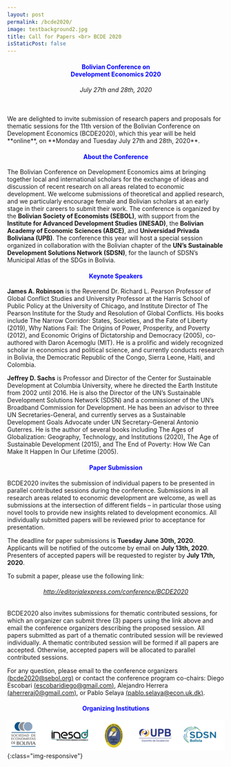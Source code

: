 ```yaml
---
layout: post
permalink: /bcde2020/
image: testbackground2.jpg
title: Call for Papers <br> BCDE 2020
isStaticPost: false
---
```


<center><b><h4 style="color:blue;">Bolivian Conference on <br> Development Economics 2020</h4></b></center>

<center><h6>July 27th and 28th, 2020</h6></center>


<br>
We are delighted to invite submission of research papers and proposals for thematic sessions for the 11th version of the Bolivian Conference on Development Economics (BCDE2020), which this year will be held **online**, on **Monday and Tuesday July 27th and 28th, 2020**.

<center><h4 style="color:blue;">About the Conference</h4></center>

The Bolivian Conference on Development Economics aims at bringing together local and international scholars for the exchange of ideas and discussion of recent research on all areas related to economic development. We welcome submissions of theoretical and applied research, and we particularly encourage female and Bolivian scholars at an early stage in their careers to submit their work. The conference is organized by the **Bolivian Society of Economists (SEBOL)**, with support from the **Institute for Advanced Development Studies (INESAD)**, the **Bolivian Academy of Economic Sciences (ABCE)**, and **Universidad Privada Boliviana (UPB)**. The conference this year will host a special session organized in collaboration with the Bolivian chapter of the **UN’s Sustainable Development Solutions Network (SDSN)**, for the launch of SDSN’s Municipal Atlas of the SDGs in Bolivia.


<center><h4 style="color:blue;">Keynote Speakers</h4></center>

**James A. Robinson** is the Reverend Dr. Richard L. Pearson Professor of Global Conflict Studies and University Professor at the Harris School of Public Policy at the University of Chicago, and Institute Director of The Pearson Institute for the Study and Resolution of Global Conflicts. His books include The Narrow Corridor: States, Societies, and the Fate of Liberty (2019), Why Nations Fail: The Origins of Power, Prosperity, and Poverty (2012), and Economic Origins of Dictatorship and Democracy (2005), co-authored with Daron Acemoglu (MIT). He is a prolific and widely recognized scholar in economics and political science, and currently conducts research in Bolivia, the Democratic Republic of the Congo, Sierra Leone, Haiti, and Colombia.

**Jeffrey D. Sachs** is Professor and Director of the Center for Sustainable Development at Columbia University, where he directed the Earth Institute from 2002 until 2016. He is also the Director of the UN’s Sustainable Development Solutions Network (SDSN) and a commissioner of the UN’s Broadband Commission for Development. He has been an advisor to three UN Secretaries-General, and currently serves as a Sustainable Development Goals Advocate under UN Secretary-General Antonio Guterres. He is the author of several books including The Ages of Globalization: Geography, Technology, and Institutions (2020), The Age of Sustainable Development (2015), and The End of Poverty: How We Can Make It Happen In Our Lifetime (2005).


<center><h4 style="color:blue;">Paper Submission</h4></center>

BCDE2020 invites the submission of individual papers to be presented in parallel contributed sessions during the conference. Submissions in all research areas related to economic development are welcome, as well as submissions at the intersection of different fields – in particular those using novel tools to provide new insights related to development economics. All individually submitted papers will be reviewed prior to acceptance for presentation.

The deadline for paper submissions is **Tuesday June 30th, 2020**.
Applicants will be notified of the outcome by email on **July 13th, 2020**.
Presenters of accepted papers will be requested to register by **July 17th, 2020**.

To submit a paper, please use the following link:

<center><h6 style="color:blue;"><a href="http://editorialexpress.com/conference/BCDE2020" target="_blank">http://editorialexpress.com/conference/BCDE2020</a></h6></center>

BCDE2020 also invites submissions for thematic contributed sessions, for which an organizer can submit three (3) papers using the link above and email the conference organizers describing the proposed session. All papers submitted as part of a thematic contributed session will be reviewed individually. A thematic contributed session will be formed if all papers are accepted. Otherwise, accepted papers will be allocated to parallel contributed sessions.

For any question, please email to the conference organizers [(bcde2020@sebol.org)](mailto:bcde2020@sebol.org) or contact the conference program co-chairs: Diego Escobari [(escobaridiego@gmail.com)](mailto:escobaridiego@gmail.com), Alejandro Herrera [(aherreraj0@gmail.com)](mailto:aherreraj0@gmail.com), or Pablo Selaya [(pablo.selaya@econ.uk.dk)](mailto:pablo.selaya@econ.ku.dk).

<center><h4 style="color:blue;">Organizing Institutions</h4></center>

 ![Figura2](/img/organizers/logos_bcde2020.jpg){:class="img-responsive"}


<!-- #### Logistics ####
Attendance to the workshop is by invitation only, but free of charge. Logistical details will be announced in
late May.
Participants are responsible to cover travel costs, lodging, and visas. SEBOL cannot sponsor nor provide
any assistance towards obtaining a valid visa to travel to the United States. -->


<!-- #### Call for papers ####
We invite interested researchers to submit a one-page summary or preliminary draft of an ongoing
research project. We will accept submissions at all stages of development, but **strongly encourage work in
early stages**. We wish to be inclusive and cast a wide net under the broad theme of development studies.
In addition to economists, we encourage authors from the social sciences and humanities to participate.
We strongly encourage papers at the intersection of multiple fields and those that make use of innovative
research tools.

The call for papers is open to all members of the research community, but priority will be given to young
researchers—doctoral students and recent graduates.

#### Important dates ####
The submission deadline for extended abstracts or drafts is **May 13, 2019**. Submit papers by email to the
workshop chair, **Walter Valdivia**, at [wvaldivi@gmu.edu](mailto:wvaldivi@gmu.edu).
Selected papers will be notified of acceptance by **May 24**. A preliminary draft should be submitted to the
assigned discussants no later than **July 12**. -->


<!-- <img class="img-responsive feature-image" src="{{ site.baseurl }}/img/posts/cod.jpg" style="display:none"> -->
